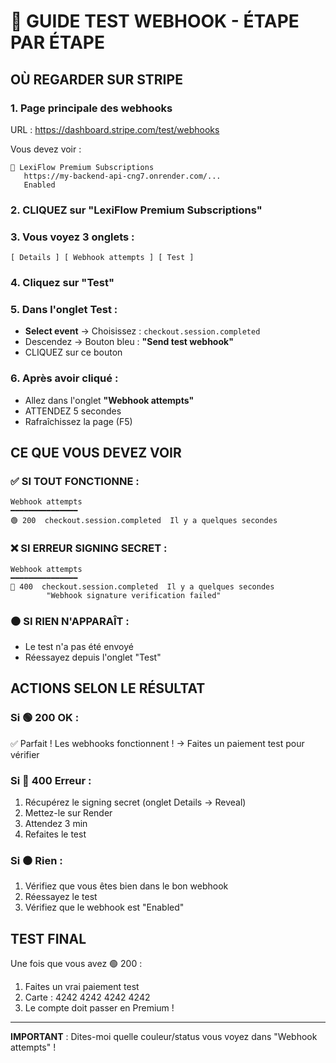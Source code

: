 # 🎯 GUIDE TEST WEBHOOK - ÉTAPE PAR ÉTAPE

## OÙ REGARDER SUR STRIPE

### 1. Page principale des webhooks
URL : https://dashboard.stripe.com/test/webhooks

Vous devez voir :
```
📌 LexiFlow Premium Subscriptions
   https://my-backend-api-cng7.onrender.com/...
   Enabled
```

### 2. CLIQUEZ sur "LexiFlow Premium Subscriptions"

### 3. Vous voyez 3 onglets :
```
[ Details ] [ Webhook attempts ] [ Test ]
```

### 4. Cliquez sur "Test"

### 5. Dans l'onglet Test :
- **Select event** → Choisissez : `checkout.session.completed`
- Descendez → Bouton bleu : **"Send test webhook"**
- CLIQUEZ sur ce bouton

### 6. Après avoir cliqué :
- Allez dans l'onglet **"Webhook attempts"**
- ATTENDEZ 5 secondes
- Rafraîchissez la page (F5)

## CE QUE VOUS DEVEZ VOIR

### ✅ SI TOUT FONCTIONNE :
```
Webhook attempts
━━━━━━━━━━━━━━━
🟢 200  checkout.session.completed  Il y a quelques secondes
```

### ❌ SI ERREUR SIGNING SECRET :
```
Webhook attempts
━━━━━━━━━━━━━━━
🔴 400  checkout.session.completed  Il y a quelques secondes
        "Webhook signature verification failed"
```

### ⚫ SI RIEN N'APPARAÎT :
- Le test n'a pas été envoyé
- Réessayez depuis l'onglet "Test"

## ACTIONS SELON LE RÉSULTAT

### Si 🟢 200 OK :
✅ Parfait ! Les webhooks fonctionnent !
→ Faites un paiement test pour vérifier

### Si 🔴 400 Erreur :
1. Récupérez le signing secret (onglet Details → Reveal)
2. Mettez-le sur Render
3. Attendez 3 min
4. Refaites le test

### Si ⚫ Rien :
1. Vérifiez que vous êtes bien dans le bon webhook
2. Réessayez le test
3. Vérifiez que le webhook est "Enabled"

## TEST FINAL

Une fois que vous avez 🟢 200 :
1. Faites un vrai paiement test
2. Carte : 4242 4242 4242 4242
3. Le compte doit passer en Premium !

---

**IMPORTANT** : Dites-moi quelle couleur/status vous voyez dans "Webhook attempts" !